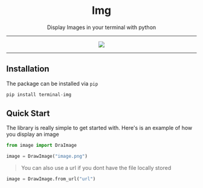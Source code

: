 <div align="center">
<h1><b>Img</b></h1>
Display Images in your terminal with python

<hr>
<img src="https://i.imgur.com/O1zIgca.png">
<hr>
</div>

## Installation

The package can be installed via `pip`
```py
pip install terminal-img  
```

## Quick Start

The library is really simple to get started with. Here's is an example of how you display an image

```py
from image import DraImage

image = DrawImage("image.png")
```

> You can also use a url if you dont have the file locally stored

```py
image = DrawImage.from_url("url")
```

